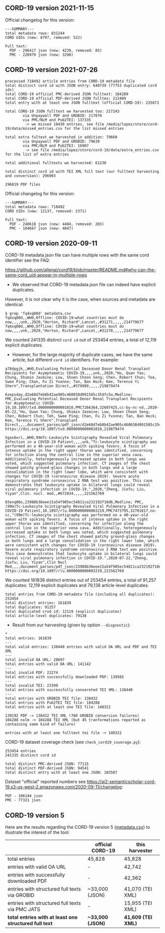 ## CORD-19 version 2021-11-15 




Official changelog for this version: 

```
---SUMMARY---
total metadata rows: 831244
CORD UIDs (new: 8797, removed: 522)

Full text:
  PDF - 296417 json (new: 4239, removed: 85)
  PMC - 228979 json (new: 3298)
```


## CORD-19 version 2021-07-26 


```
processed 718492 article entries from CORD-19 metadata file
total distinct cord id with JSON entry: 640739 (77753 duplicated cord ids)
total CORD-19 official PMC-derived JSON fulltext: 184289
total CORD-19 official PDF-derived JSON fulltex: 212489
total entry with at least one JSON fulltext (official CORD-19): 235673

total CORD-19 JSON fulltext we harvested too: 217243
        via Unpaywall PDF and GROBID: 217070
        via PMC/NLM and Pub2TEI: 137335
         -> we missed 18430 entries, see file /media/lopez/store/cord-19/data/missed_entries.csv for the list missed entries

total extra fultext we harvested in addition: 79660
        via Unpaywall PDF and GROBID: 79639
        via PMC/NLM and Pub2TEI: 16907
         -> see file /media/lopez/store/cord-19/data/extra_entries.csv for the list of extra entries

total additional fulltexts we harvested: 61230

total distinct cord id with TEI XML full text (our fulltext harvesting and conversion): 296903

296819 PDF files
```

Official changelog for this version: 

```
---SUMMARY---
total metadata rows: 718492
CORD UIDs (new: 12137, removed: 2371)

Full text:
  PDF - 240618 json (new: 4484, removed: 203)
  PMC - 184667 json (new: 4047)
```

## CORD-19 version 2020-09-11 

CORD-19 metadata.json file can have multiple rows with the same cord identifier see the FAQ:

https://github.com/allenai/cord19/blob/master/README.md#why-can-the-same-cord_uid-appear-in-multiple-rows

* We observed that CORD-19 metadata.json file can indeed have explicit duplicates. 

However, it is not clear why it is the case, when sources and metadata are identical: 

```
$ grep 'fq4xq00d' metadata.csv 
fq4xq00d,,WHO,Offline: COVID-19—what countries must do now,,,,unk,,2020,"Horton, Richard",Lancet,,#31271,,,,,214779677
fq4xq00d,,WHO,Offline: COVID-19—what countries must do now,,,,unk,,2020,"Horton, Richard",Lancet,,#31270,,,,,214779677
```

We counted 241335 distinct `cord id` out of 253454 entries, a total of 12,119 explicit duplicates.  


* However, for the large majority of duplicate cases, we have the same article, but different `cord id` identifiers. For example:

```
a78dpgjk,,WHO,Evaluating Potential Deceased Donor Renal Transplant Recipients for Asymptomatic COVID-19,,,,unk,,2020,"Ho, Quan Yao; Chung, Shimin Jasmine; Low, Shoen Choon Seng; Chen, Robert Chun; Tee, Swee Ping; Chan, Fu Zi Yvonne; Tan, Ban Hock; Kee, Terence Yi Shern",Transplantation Direct,,#379989,,,,,219879474

6zepsday,d2e68d7eb8b42ae905c460038d091585c354fc5a,Medline; PMC,Evaluating Potential Deceased Donor Renal Transplant Recipients for Asymptomatic COVID-19,10.1097/txd.0000000000001010,PMC7266364,32607425,cc-by-nc-nd,,2020-05-22,"Ho, Quan Yao; Chung, Shimin Jasmine; Low, Shoen Choon Seng; Chen, Robert Chun; Teh, Swee Ping; Chan, Fu Zi Yvonne; Tan, Ban Hock; Kee, Terence Yi Shern",Transplant Direct,,,,document_parses/pdf_json/d2e68d7eb8b42ae905c460038d091585c354fc5a.json,document_parses/pmc_json/PMC7266364.xml.json,https://www.ncbi.nlm.nih.gov/pubmed/32607425/; https://doi.org/10.1097/txd.0000000000001010,219879474
```

```
5gas6xri,,WHO,99mTc-Leukocyte Scintigraphy Revealed Viral Pulmonary Infection in a COVID-19 Patient,,,,unk,"Tc-leukocyte scintigraphy was performed on a 40-year-old woman with spiking fevers. A focus of intense uptake in the right upper thorax was identified, concerning for infection along the central line in the superior vena cava. Additionally, heterogeneously increased uptake in both lungs was noted, which suggested pulmonary infection. CT images of the chest showed patchy ground-glass changes in both lungs and a large consolidation in the right lower lobe, which were consistent with changes for COVID-19 (coronavirus disease 2019). Severe acute respiratory syndrome coronavirus 2 RNA test was positive. This case demonstrates that leukocyte uptake in bilateral lungs could reveal viral pulmonary infection in COVID-19.",2020,"Zheng, Jiefu; Liu, Yiyan",Clin. nucl. med,,#672034,,,,,221562769

65enq06o,23988b36eee15a54f905ec54811ca232192f10d6,Medline; PMC,(99m)Tc-Leukocyte Scintigraphy Revealed Viral Pulmonary Infection in a COVID-19 Patient,10.1097/rlu.0000000000003219,PMC7473795,32701817,no-cc,"(99m)Tc-leukocyte scintigraphy was performed on a 40-year-old woman with spiking fevers. A focus of intense uptake in the right upper thorax was identified, concerning for infection along the central line in the superior vena cava. Additionally, heterogeneously increased uptake in both lungs was noted, which suggested pulmonary infection. CT images of the chest showed patchy ground-glass changes in both lungs and a large consolidation in the right lower lobe, which were consistent with changes for COVID-19 (coronavirus disease 2019). Severe acute respiratory syndrome coronavirus 2 RNA test was positive. This case demonstrates that leukocyte uptake in bilateral lungs could reveal viral pulmonary infection in COVID-19.",2020-07-22,"Zheng, Jiefu; Liu, Yiyan",Clin Nucl Med,,,,document_parses/pdf_json/23988b36eee15a54f905ec54811ca232192f10d6.json,,https://www.ncbi.nlm.nih.gov/pubmed/32701817/; https://doi.org/10.1097/rlu.0000000000003219,221562769
```

We counted 161839 distinct entries out of 253454 entries, a total of 91,257 duplicates: 12,119 explicit duplicates and 79,138 article-level duplicates.  

```
total entries from CORD-19 metadata file (including all duplicates): 253454
total distinct entries: 161839
total duplicates: 91257
total duplicated crod id: 12119 (explicit duplicates)
total article-level duplicates: 79138 
```

* Result from our harvesting (given by option `--disgnostic`):

```
* 
total entries: 161839
---
total valid entries: 138440 entries with valid OA URL and PDF and TEI XML
---
total invalid OA URL: 20697
total entries with valid OA URL: 141142
---
total invalid PDF: 22274
total entries with successfully downloaded PDF: 139565
---
total invalid TEI: 23399
total entries with successfully convereted TEI XML: 138440
---
total entries with GROBID TEI file: 138432
total entries with Pub2TEI TEI file: 104288
total entries with at least one TEI file: 140322

139192 PDF -> 138432 TEI XML (760 GROBID conversion failures)
104288 nxlm -> 104288 TEI XML (but 45 tranformations reported as containing some kind of failure)

entries with at least one fulltext tei file -> 140322
```

CORD-19 dataset coverage check (see `check_cord19_coverage.py`):

```
253454 entries
241335 distinct cord id

total distinct PMC-derived JSON: 77115
total distinct PDF-derived JSON: 94541
total distinct entry with at least one JSON: 103587
```

Dataset "official" reported numbers see https://ai2-semanticscholar-cord-19.s3-us-west-2.amazonaws.com/2020-09-11/changelog:

```
PDF - 106144 json 
PMC - 77321 json
```


## CORD-19 version 5 

Here are the results regarding the CORD-19 version 5 ([metadata.csv](https://ai2-semanticscholar-cord-19.s3-us-west-2.amazonaws.com/2020-03-28/metadata.csv)) to illustrate the interest of the tool:

|   | official CORD-19 | this harvester |
|---|---|---|
| total entries | 45,828 | 45,828 | 
| entries with valid OA URL | - | 42,742|
| entries with successfully downloaded PDF | - | 42,362 | 
| entries with structured full texts via GROBID | ~33,000 (JSON) | 41,070 (TEI XML) |
| entries with structured full texts via PMC JATS | - | 15,955 (TEI XML) |
| __total entries with at least one structured full text__ | __~33,000 (JSON)__ | __41,609 (TEI XML)__ |


